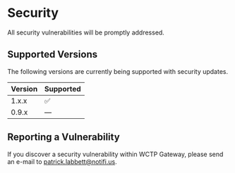 # Security

All security vulnerabilities will be promptly addressed.

## Supported Versions

The following versions are currently being supported with security updates.

| Version | Supported          |
|---------|--------------------|
| 1.x.x   | :white_check_mark: |
| 0.9.x   | &mdash;            |

## Reporting a Vulnerability

If you discover a security vulnerability within WCTP Gateway, 
please send an e-mail to [patrick.labbett@notifi.us](mailto:patrick.labbett@notifi.us).
